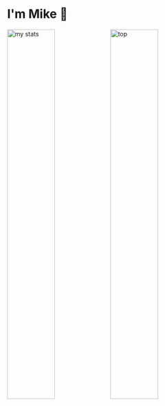 # I'm Mike 👋

<img alt="my stats" align="left" width="47%" src="https://github-readme-stats.vercel.app/api?username=mikecabral&show_icons=true&hide=prs,issues,contribs&show=reviews,discussions_started,discussions_answered,include_all_commits=true&theme=transparent"/>
<img alt=top langs" align="left" width="47%" src="https://github-readme-stats.vercel.app/api/top-langs/?username=mikecabral&langs_count=8&layout=compact&theme=transparent"/>
